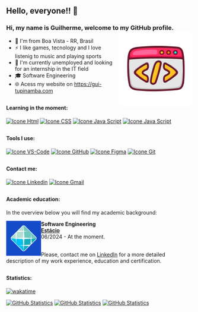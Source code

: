 <link rel="stylesheet" href="https://cdn.jsdelivr.net/gh/devicons/devicon@v2.15.1/devicon.min.css">

## Hello, everyone!! 👋
### Hi, my name is Guilherme, welcome to my GitHub profile. <img src="./src/assets/desenvolvimento-web.png" alt="Ilustração" min-width="200px" max-width="200px" width="200px" align="right">

- 🔰 I'm from Boa Vista - RR, Brasil
- ⚡ I like games, tecnology and I love listenig to music and playing sports
- 💼 I'm currently unemployed and looking for an internship in the IT field
- 🎓 Software Engineering
- 🌐 Acess my website on https://gui-tupinamba.com
##

#### Learning in the moment:
[<img height="48px" width="48px" alt="Icone Html" src="https://skillicons.dev/icons?i=html"/>](https://developer.mozilla.org/pt-BR/docs/Web/HTML)
[<img height="48px" width="48px" alt="Icone CSS" src="https://skillicons.dev/icons?i=css"/>](https://developer.mozilla.org/pt-BR/docs/Web/CSS)
[<img height="48px" width="48px" alt="Icone Java Script" src="https://skillicons.dev/icons?i=js"/>](https://developer.mozilla.org/pt-BR/docs/Web/JavaScript)
[<img height="48px" width="48px" alt="Icone Java Script" src="https://skillicons.dev/icons?i=php"/>](https://developer.mozilla.org/pt-BR/docs/Glossary/PHP)

##

#### Tools I use:
[<img height="48px" width="48px" alt="Icone VS-Code" src="https://skillicons.dev/icons?i=vscode"/>](https://code.visualstudio.com)
[<img height="48px" width="48px" alt="Icone GitHub" src="https://skillicons.dev/icons?i=github"/>](https://github.com/)
[<img height="48px" width="48px" alt="Icone Figma" src="https://skillicons.dev/icons?i=figma"/>](https://www.figma.com/)
[<img height="48px" width="48px" alt="Icone Git" src="https://skillicons.dev/icons?i=git"/>](https://www.git-scm.com/)
##

#### Contact me:
[<img height="48px" width="48px" alt="Icone Linkedin" src="https://skillicons.dev/icons?i=linkedin"/>](https://www.linkedin.com/in/gui-tupinamba)
[<img height="48px" width="48px" alt="Icone Gmail" src="https://skillicons.dev/icons?i=gmail"/>](mailto:guitupinamba.dev@gmail.com)

##

#### Academic education:
In the overview below you will find my academic background:

[<img align="left" height="94px" width="94px" alt="Warpnet" src="./src/assets/logo-faculdade.jpg"/>](https://estacio.br/)
**Software Engineering** \
[**Estácio**](https://estacio.br/) \
06/2024 - At the moment.
<br>
<br>

Please, contact me on [LinkedIn](https://www.linkedin.com/in/gui-tupinamba/) for a more detailed description of my work experience, education and certification.

##

#### Statistics:
[![wakatime](https://wakatime.com/badge/user/d6bdff9a-ed61-407e-b854-781dee577802.svg)](https://wakatime.com/@d6bdff9a-ed61-407e-b854-781dee577802)

[<img height="180px" alt="GitHub Statistics" src="https://github-readme-stats.vercel.app/api/top-langs/?username=gui-tupinamba&layout=compact&langs_count=7&theme=shadow_blue"/>](https://github.com/)
[<img height="180px" alt="GitHub Statistics" src="https://github-readme-stats.vercel.app/api/?username=gui-tupinamba&show_icons=true&include_all_commits=true&theme=shadow_blue"/>](https://github.com/)
[<img height="153px" alt="GitHub Statistics" src="http://github-readme-streak-stats.herokuapp.com/?user=gui-tupinamba&amp;theme=shadow_blue"/>](https://github.com/)
